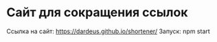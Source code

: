 # Сайт для сокращения ссылок
Ссылка на сайт: https://dardeus.github.io/shortener/
Запуск: npm start
